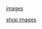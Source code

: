 [images](https://storage.googleapis.com/devifood_images/images/)

[shop images](https://storage.googleapis.com/devifood_images/shopImages/)
